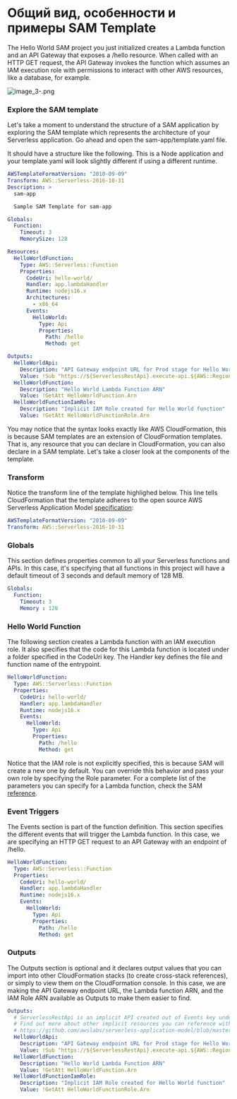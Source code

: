 # Общий вид, особенности и примеры SAM Template

The Hello World SAM project you just initialized creates a Lambda function and an API Gateway that exposes a /hello 
resource. When called with an HTTP GET request, the API Gateway invokes the function which assumes an IAM execution 
role with permissions to interact with other AWS resources, like a database, for example.

![image_3-.png](image_3.2.1.png)

### Explore the SAM template

Let's take a moment to understand the structure of a SAM application by exploring the SAM template which represents 
the architecture of your Serverless application. Go ahead and open the sam-app/template.yaml file.

It should have a structure like the following. This is a Node application and your template.yaml will look slightly 
different if using a different runtime.

```yaml
AWSTemplateFormatVersion: "2010-09-09"
Transform: AWS::Serverless-2016-10-31
Description: >
  sam-app

  Sample SAM Template for sam-app

Globals:
  Function:
    Timeout: 3
    MemorySize: 128

Resources:
  HelloWorldFunction:
    Type: AWS::Serverless::Function
    Properties:
      CodeUri: hello-world/
      Handler: app.lambdaHandler
      Runtime: nodejs16.x
      Architectures:
        - x86_64
      Events:
        HelloWorld:
          Type: Api
          Properties:
            Path: /hello
            Method: get

Outputs:
  HelloWorldApi:
    Description: "API Gateway endpoint URL for Prod stage for Hello World function"
    Value: !Sub "https://${ServerlessRestApi}.execute-api.${AWS::Region}.amazonaws.com/Prod/hello/"
  HelloWorldFunction:
    Description: "Hello World Lambda Function ARN"
    Value: !GetAtt HelloWorldFunction.Arn
  HelloWorldFunctionIamRole:
    Description: "Implicit IAM Role created for Hello World function"
    Value: !GetAtt HelloWorldFunctionRole.Arn
```
You may notice that the syntax looks exactly like AWS CloudFormation, this is because SAM templates are an extension 
of CloudFormation templates. That is, any resource that you can declare in CloudFormation, you can also declare in a 
SAM template. Let's take a closer look at the components of the template.

### Transform

Notice the transform line of the template highlighed below. This line tells CloudFormation that the template adheres to 
the open source AWS Serverless Application Model [specification](https://github.com/awslabs/serverless-application-model/blob/master/versions/2016-10-31.md):

```yaml
AWSTemplateFormatVersion: "2010-09-09"
Transform: AWS::Serverless-2016-10-31
```

### Globals

This section defines properties common to all your Serverless functions and APIs. In this case, it's specifying that 
all functions in this project will have a default timeout of 3 seconds and default memory of 128 MB.

```yaml
Globals:
  Function:
    Timeout: 3
    Memory : 128
```

### Hello World Function

The following section creates a Lambda function with an IAM execution role. It also specifies that the code for this 
Lambda function is located under a folder specified in the CodeUri key. The Handler key defines the file and function 
name of the entrypoint.

```yaml
HelloWorldFunction:
  Type: AWS::Serverless::Function
  Properties:
    CodeUri: hello-world/
    Handler: app.lambdaHandler
    Runtime: nodejs16.x
    Events:
      HelloWorld:
        Type: Api
        Properties:
          Path: /hello
          Method: get
```
Notice that the IAM role is not explicitly specified, this is because SAM will create a new one by default. 
You can override this behavior and pass your own role by specifying the Role parameter. 
For a complete list of the parameters you can specify for a Lambda function, check the SAM [reference](https://github.com/awslabs/serverless-application-model/blob/master/versions/2016-10-31.md#awsserverlessfunction).

### Event Triggers

The Events section is part of the function definition. This section specifies the different events that will trigger 
the Lambda function. In this case, we are specifying an HTTP GET request to an API Gateway with an endpoint of /hello.

```yaml
HelloWorldFunction:
  Type: AWS::Serverless::Function
  Properties:
    CodeUri: hello-world/
    Handler: app.lambdaHandler
    Runtime: nodejs16.x
    Events:
      HelloWorld:
        Type: Api
        Properties:
          Path: /hello
          Method: get
```

### Outputs

The Outputs section is optional and it declares output values that you can import into other CloudFormation stacks 
(to create cross-stack references), or simply to view them on the CloudFormation console. In this case, we are making 
the API Gateway endpoint URL, the Lambda function ARN, and the IAM Role ARN available as Outputs to make them easier 
to find.

```yaml
Outputs:
  # ServerlessRestApi is an implicit API created out of Events key under Serverless::Function
  # Find out more about other implicit resources you can reference within SAM
  # https://github.com/awslabs/serverless-application-model/blob/master/docs/internals/generated_resources.rst#api
  HelloWorldApi:
    Description: "API Gateway endpoint URL for Prod stage for Hello World function"
    Value: !Sub "https://${ServerlessRestApi}.execute-api.${AWS::Region}.amazonaws.com/Prod/hello/"
  HelloWorldFunction:
    Description: "Hello World Lambda Function ARN"
    Value: !GetAtt HelloWorldFunction.Arn
  HelloWorldFunctionIamRole:
    Description: "Implicit IAM Role created for Hello World function"
    Value: !GetAtt HelloWorldFunctionRole.Arn
```
